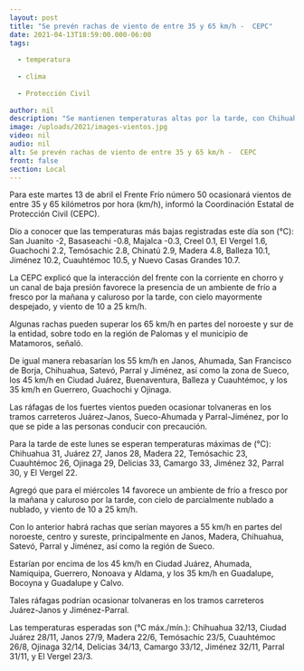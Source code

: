 ```yaml
---
layout: post
title: "Se prevén rachas de viento de entre 35 y 65 km/h -  CEPC"
date: 2021-04-13T18:59:00.000-06:00
tags:
  
  - temperatura
  
  - clima
  
  - Protección Civil
  
author: nil
description: "Se mantienen temperaturas altas por la tarde, con Chihuahua 31°C, Juárez 27°C, Delicias y Camargo 33°C, Jiménez 32°C, y Parral 30°C"
image: /uploads/2021/images-vientos.jpg
video: nil
audio: nil
alt: Se prevén rachas de viento de entre 35 y 65 km/h -  CEPC
front: false
section: Local
---
```


Para este martes 13 de abril el Frente Frío número 50 ocasionará vientos de entre 35 y 65 kilómetros por hora (km/h), informó la Coordinación Estatal de Protección Civil (CEPC).

Dio a conocer que las temperaturas más bajas registradas este día son (°C): San Juanito -2, Basaseachi -0.8, Majalca -0.3, Creel 0.1, El Vergel 1.6, Guachochi 2.2, Temósachic 2.8, Chinatú 2.9, Madera 4.8, Balleza 10.1, Jiménez 10.2, Cuauhtémoc 10.5, y Nuevo Casas Grandes 10.7.

La CEPC explicó que la interacción del frente con la corriente en chorro y un canal de baja presión favorece la presencia de un ambiente de frío a fresco por la mañana y caluroso por la tarde, con cielo mayormente despejado, y viento de 10 a 25 km/h.

Algunas rachas pueden superar los 65 km/h en partes del noroeste y sur de la entidad, sobre todo en la región de Palomas y el municipio de Matamoros, señaló.

De igual manera rebasarían los 55 km/h en Janos, Ahumada, San Francisco de Borja, Chihuahua, Satevó, Parral y Jiménez, así como la zona de Sueco, los 45 km/h en Ciudad Juárez, Buenaventura, Balleza y Cuauhtémoc, y los 35 km/h en Guerrero, Guachochi y Ojinaga.

Las ráfagas de los fuertes vientos pueden ocasionar tolvaneras en los tramos carreteros Juárez-Janos, Sueco-Ahumada y Parral-Jiménez, por lo que se pide a las personas conducir con precaución.

Para la tarde de este lunes se esperan temperaturas máximas de (°C): Chihuahua 31, Juárez 27, Janos 28, Madera 22, Temósachic 23, Cuauhtémoc 26, Ojinaga 29, Delicias 33, Camargo 33, Jiménez 32, Parral 30, y El Vergel 22.

Agregó que para el miércoles 14 favorece un ambiente de frío a fresco por la mañana y caluroso por la tarde, con cielo de parcialmente nublado a nublado, y viento de 10 a 25 km/h.

Con lo anterior habrá rachas que serían mayores a 55 km/h en partes del noroeste, centro y sureste, principalmente en Janos, Madera, Chihuahua, Satevó, Parral y  Jiménez, así como la región de Sueco.

Estarían por encima de los 45 km/h en Ciudad Juárez, Ahumada, Namiquipa, Guerrero, Nonoava y Aldama, y los 35 km/h en Guadalupe, Bocoyna y Guadalupe y Calvo.

Tales ráfagas podrían ocasionar tolvaneras en los tramos carreteros Juárez-Janos y Jiménez-Parral.

Las temperaturas esperadas son (°C máx./mín.): Chihuahua 32/13, Ciudad Juárez 28/11, Janos 27/9, Madera 22/6, Temósachic 23/5, Cuauhtémoc 26/8, Ojinaga 32/14, Delicias 34/13, Camargo 33/12, Jiménez 32/11, Parral 31/11, y El Vergel 23/3.